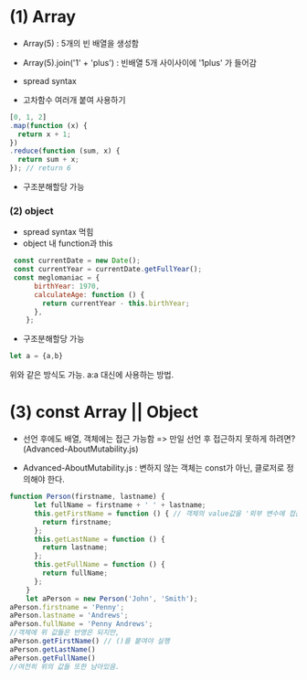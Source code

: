 
# (1) Array
- Array(5) : 5개의 빈 배열을 생성함
- Array(5).join('1' + 'plus') : 빈배열 5개 사이사이에 '1plus' 가 들어감
- spread syntax

- 고차함수 여러개 붙여 사용하기
```js
[0, 1, 2]
.map(function (x) {
  return x + 1;
})
.reduce(function (sum, x) {
  return sum + x;
}); // return 6
```
- 구조분해할당 가능


### (2) object
- spread syntax 먹힘
- object 내 function과 this
```js
 const currentDate = new Date();
 const currentYear = currentDate.getFullYear();
 const meglomaniac = {
      birthYear: 1970,
      calculateAge: function () {
        return currentYear - this.birthYear;
      },
    };
```

- 구조분해할당 가능

```js
let a = {a,b}
```
위와 같은 방식도 가능. a:a 대신에 사용하는 방법.

# (3)  const Array || Object
- 선언 후에도 배열, 객체에는 접근 가능함
	=> 만일 선언 후 접근하지 못하게 하려면? (Advanced-AboutMutability.js)

- Advanced-AboutMutability.js : 변하지 않는 객체는 const가 아닌, 클로저로 정의해야 한다.
```js
function Person(firstname, lastname) {
      let fullName = firstname + ' ' + lastname;
      this.getFirstName = function () { // 객체의 value값을 '외부 변수에 접근하는 함수'(=클로저)로 바꾸기
        return firstname;
      };
      this.getLastName = function () {
        return lastname;
      };
      this.getFullName = function () {
        return fullName;
      };
    }
    let aPerson = new Person('John', 'Smith');
aPerson.firstname = 'Penny';
aPerson.lastname = 'Andrews';
aPerson.fullName = 'Penny Andrews';
//객체에 위 값들은 반영은 되지만,
aPerson.getFirstName() // ()를 붙여야 실행
aPerson.getLastName()
aPerson.getFullName()
//여전히 위의 값들 또한 남아있음. 
```

